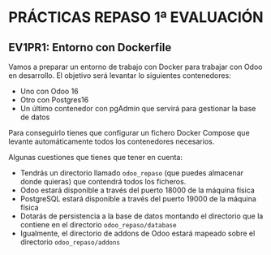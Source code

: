 # PRÁCTICAS REPASO 1ª EVALUACIÓN

## EV1PR1: Entorno con Dockerfile 

Vamos a preparar un entorno de trabajo con Docker para trabajar con Odoo en desarrollo. El objetivo será levantar lo siguientes contenedores:
- Uno con Odoo 16 
- Otro con Postgres16
- Un último contenedor con pgAdmin que servirá para gestionar la base de datos

Para conseguirlo tienes que configurar un fichero Docker Compose que levante automáticamente todos los contenedores necesarios.

Algunas cuestiones que tienes que tener en cuenta:

- Tendrás un directorio llamado `odoo_repaso` (que puedes almacenar donde quieras) que contendrá todos los ficheros.
- Odoo estará disponible a través del puerto 18000 de la máquina física
- PostgreSQL estará disponible a través del puerto 19000 de la máquina física
- Dotarás de persistencia a la base de datos montando el directorio que la contiene en el directorio `odoo_repaso/database`
- Igualmente, el directorio de addons de Odoo estará mapeado sobre el directorio `odoo_repaso/addons`